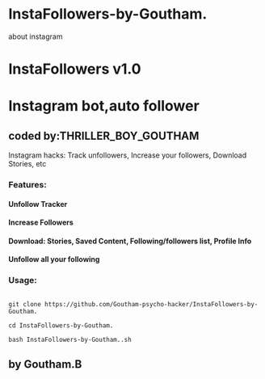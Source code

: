 # InstaFollowers-by-Goutham.
about instagram
# InstaFollowers v1.0

# Instagram bot,auto follower

## coded by:THRILLER_BOY_GOUTHAM 


Instagram hacks: Track unfollowers, Increase your followers, Download Stories, etc

### Features:

#### Unfollow Tracker

#### Increase Followers

#### Download: Stories, Saved Content, Following/followers list, Profile Info

#### Unfollow all your following

### Usage:

```

git clone https://github.com/Goutham-psycho-hacker/InstaFollowers-by-Goutham.

cd InstaFollowers-by-Goutham.

bash InstaFollowers-by-Goutham..sh

```

## by Goutham.B

